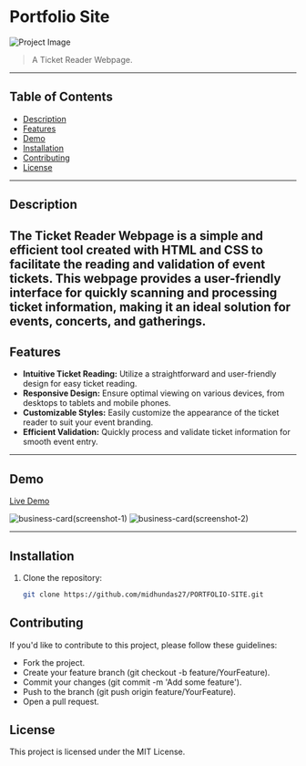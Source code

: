 # Portfolio Site

![Project Image](https://github.com/midhundas27/PORTFOLIO-SITE/assets/114917096/731cd9a5-4205-427f-9bd3-a2ea650ef1df)

> A Ticket Reader Webpage.

---

## Table of Contents


- [Description](#description)
- [Features](#features)
- [Demo](#demo)
- [Installation](#installation)
- [Contributing](#contributing)
- [License](#license)
  
---

## Description

The Ticket Reader Webpage is a simple and efficient tool created with HTML and CSS to facilitate the reading and validation of event tickets. This webpage provides a user-friendly interface for quickly scanning and processing ticket information, making it an ideal solution for events, concerts, and gatherings.
---

## Features

- **Intuitive Ticket Reading:** Utilize a straightforward and user-friendly design for easy ticket reading.
- **Responsive Design:** Ensure optimal viewing on various devices, from desktops to tablets and mobile phones.
- **Customizable Styles:** Easily customize the appearance of the ticket reader to suit your event branding.
- **Efficient Validation:** Quickly process and validate ticket information for smooth event entry.


---

## Demo

[Live Demo](https://midhundas27.github.io/PORTFOLIO-SITE)

![business-card(screenshot-1)](https://github.com/midhundas27/PORTFOLIO-SITE/assets/114917096/1a8b57f3-60d7-4b92-881e-43d63eb8f068)
![business-card(screenshot-2)](https://github.com/midhundas27/PORTFOLIO-SITE/assets/114917096/82d501bc-3ebc-4f65-b873-1f298205c5a4)

---

## Installation

1. Clone the repository:
   ```bash
   git clone https://github.com/midhundas27/PORTFOLIO-SITE.git

## Contributing

If you'd like to contribute to this project, please follow these guidelines:

- Fork the project.
- Create your feature branch (git checkout -b feature/YourFeature).
- Commit your changes (git commit -m 'Add some feature').
- Push to the branch (git push origin feature/YourFeature).
- Open a pull request.

## License
This project is licensed under the MIT License.
